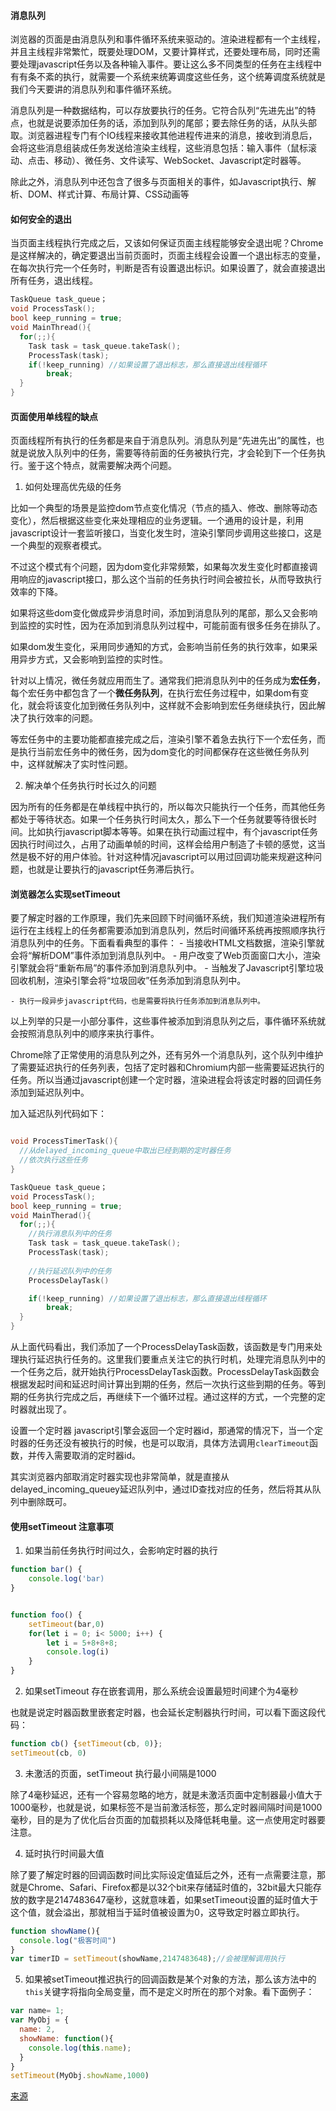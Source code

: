 #### 消息队列

浏览器的页面是由消息队列和事件循环系统来驱动的。渲染进程都有一个主线程，并且主线程非常繁忙，既要处理DOM，又要计算样式，还要处理布局，同时还需要处理javascript任务以及各种输入事件。要让这么多不同类型的任务在主线程中有有条不紊的执行，就需要一个系统来统筹调度这些任务，这个统筹调度系统就是我们今天要讲的消息队列和事件循环系统。

消息队列是一种数据结构，可以存放要执行的任务。它符合队列“先进先出”的特点，也就是说要添加任务的话，添加到队列的尾部；要去除任务的话，从队头部取。浏览器进程专门有个IO线程来接收其他进程传进来的消息，接收到消息后，会将这些消息组装成任务发送给渲染主线程，这些消息包括：输入事件（鼠标滚动、点击、移动）、微任务、文件读写、WebSocket、Javascript定时器等。

除此之外，消息队列中还包含了很多与页面相关的事件，如Javascript执行、解析、DOM、样式计算、布局计算、CSS动画等

#### 如何安全的退出

当页面主线程执行完成之后，又该如何保证页面主线程能够安全退出呢？Chrome是这样解决的，确定要退出当前页面时，页面主线程会设置一个退出标志的变量，在每次执行完一个任务时，判断是否有设置退出标识。如果设置了，就会直接退出所有任务，退出线程。

```c++
TaskQueue task_queue；
void ProcessTask();
bool keep_running = true;
void MainThread(){
  for(;;){
    Task task = task_queue.takeTask();
    ProcessTask(task);
    if(!keep_running) //如果设置了退出标志，那么直接退出线程循环
        break; 
  }
}
```


#### 页面使用单线程的缺点

页面线程所有执行的任务都是来自于消息队列。消息队列是“先进先出”的属性，也就是说放入队列中的任务，需要等待前面的任务被执行完，才会轮到下一个任务执行。鉴于这个特点，就需要解决两个问题。

1. 如何处理高优先级的任务

比如一个典型的场景是监控dom节点变化情况（节点的插入、修改、删除等动态变化），然后根据这些变化来处理相应的业务逻辑。一个通用的设计是，利用javascript设计一套监听接口，当变化发生时，渲染引擎同步调用这些接口，这是一个典型的观察者模式。

不过这个模式有个问题，因为dom变化非常频繁，如果每次发生变化时都直接调用响应的javascript接口，那么这个当前的任务执行时间会被拉长，从而导致执行效率的下降。

如果将这些dom变化做成异步消息时间，添加到消息队列的尾部，那么又会影响到监控的实时性，因为在添加到消息队列过程中，可能前面有很多任务在排队了。

如果dom发生变化，采用同步通知的方式，会影响当前任务的执行效率，如果采用异步方式，又会影响到监控的实时性。

针对以上情况，微任务就应用而生了。通常我们把消息队列中的任务成为**宏任务**，每个宏任务中都包含了一个**微任务队列**，在执行宏任务过程中，如果dom有变化，就会将该变化加到微任务队列中，这样就不会影响到宏任务继续执行，因此解决了执行效率的问题。

等宏任务中的主要功能都直接完成之后，渲染引擎不着急去执行下一个宏任务，而是执行当前宏任务中的微任务，因为dom变化的时间都保存在这些微任务队列中，这样就解决了实时性问题。

2. 解决单个任务执行时长过久的问题

因为所有的任务都是在单线程中执行的，所以每次只能执行一个任务，而其他任务都处于等待状态。如果一个任务执行时间太久，那么下一个任务就要等待很长时间。比如执行javascript脚本等等。如果在执行动画过程中，有个javascript任务因执行时间过久，占用了动画单帧的时间，这样会给用户制造了卡顿的感觉，这当然是极不好的用户体验。针对这种情况javascript可以用过回调功能来规避这种问题，也就是让要执行的javascript任务滞后执行。




#### 浏览器怎么实现setTimeout

要了解定时器的工作原理，我们先来回顾下时间循环系统，我们知道渲染进程所有运行在主线程上的任务都需要添加到消息队列，然后时间循环系统再按照顺序执行消息队列中的任务。下面看看典型的事件：
    - 当接收HTML文档数据，渲染引擎就会将“解析DOM”事件添加到消息队列中。
    - 用户改变了Web页面窗口大小，渲染引擎就会将“重新布局”的事件添加到消息队列中。
    - 当触发了Javascript引擎垃圾回收机制，渲染引擎会将“垃圾回收”任务添加到消息队列中。
    
    - 执行一段异步javascript代码，也是需要将执行任务添加到消息队列中。

以上列举的只是一小部分事件，这些事件被添加到消息队列之后，事件循环系统就会按照消息队列中的顺序来执行事件。

Chrome除了正常使用的消息队列之外，还有另外一个消息队列，这个队列中维护了需要延迟执行的任务列表，包括了定时器和Chromium内部一些需要延迟执行的任务。所以当通过javascript创建一个定时器，渲染进程会将该定时器的回调任务添加到延迟队列中。


加入延迟队列代码如下：

```c++

void ProcessTimerTask(){
  //从delayed_incoming_queue中取出已经到期的定时器任务
  //依次执行这些任务
}

TaskQueue task_queue；
void ProcessTask();
bool keep_running = true;
void MainTherad(){
  for(;;){
    //执行消息队列中的任务
    Task task = task_queue.takeTask();
    ProcessTask(task);
    
    //执行延迟队列中的任务
    ProcessDelayTask()

    if(!keep_running) //如果设置了退出标志，那么直接退出线程循环
        break; 
  }
}

```
从上面代码看出，我们添加了一个ProcessDelayTask函数，该函数是专门用来处理执行延迟执行任务的。这里我们要重点关注它的执行时机，处理完消息队列中的一个任务之后，就开始执行ProcessDelayTask函数。ProcessDelayTask函数会根据发起时间和延迟时间计算出到期的任务，然后一次执行这些到期的任务。等到期的任务执行完成之后，再继续下一个循环过程。通过这样的方式，一个完整的定时器就出现了。

设置一个定时器 javascript引擎会返回一个定时器id，那通常的情况下，当一个定时器的任务还没有被执行的时候，也是可以取消，具体方法调用`clearTimeout`函数，并传入需要取消的定时器id。

其实浏览器内部取消定时器实现也非常简单，就是直接从delayed_incoming_queuey延迟队列中，通过ID查找对应的任务，然后将其从队列中删除既可。


#### 使用setTimeout 注意事项

1. 如果当前任务执行时间过久，会影响定时器的执行

```javascript
function bar() {
    console.log('bar)
}


function foo() {
    setTimeout(bar,0)
    for(let i = 0; i< 5000; i++) {
        let i = 5+8+8+8;
        console.log(i)
    }
}

```


2. 如果setTimeout 存在嵌套调用，那么系统会设置最短时间建个为4毫秒


也就是说定时器函数里嵌套定时器，也会延长定制器执行时间，可以看下面这段代码：

```javascript
function cb() {setTimeout(cb, 0)};
setTimeout(cb, 0)

```


3. 未激活的页面，setTimeout 执行最小间隔是1000

除了4毫秒延迟，还有一个容易忽略的地方，就是未激活页面中定制器最小值大于1000毫秒，也就是说，如果标签不是当前激活标签，那么定时器间隔时间是1000毫秒，目的是为了优化后台页面的加载损耗以及降低耗电量。这一点使用定时器要注意。


4. 延时执行时间最大值

除了要了解定时器的回调函数时间比实际设定值延后之外，还有一点需要注意，那就是Chrome、Safari、Firefox都是以32个bit来存储延时值的，32bit最大只能存放的数字是2147483647毫秒，这就意味着，如果setTimeout设置的延时值大于这个值，就会溢出，那就相当于延时值被设置为0，这导致定时器立即执行。


```javascript
function showName(){
  console.log("极客时间")
}
var timerID = setTimeout(showName,2147483648);//会被理解调用执行
```

5. 如果被setTimeout推迟执行的回调函数是某个对象的方法，那么该方法中的`this`关键字将指向全局变量，而不是定义时所在的那个对象。看下面例子：

```javascript
var name= 1;
var MyObj = {
  name: 2,
  showName: function(){
    console.log(this.name);
  }
}
setTimeout(MyObj.showName,1000)

```

[来源](https://time.geekbang.org/column/article/135624)